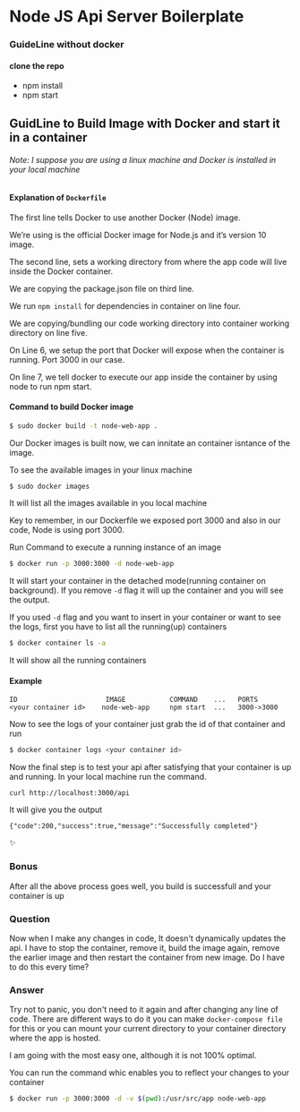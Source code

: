 # Node JS Api Server Boilerplate

### GuideLine without docker

#### clone the repo

- npm install
- npm start


## GuidLine to Build Image with Docker and start it in a container

###### Note: I suppose you are using a linux machine and Docker is installed in your local machine

#### Explanation of `Dockerfile`

The first line tells Docker to use another Docker (Node) image.

We’re using is the official Docker image for Node.js and it’s version 10 image.

The second line, sets a working directory from where the app code will live inside the Docker container.

We are copying the package.json file on third line.

We run `npm install` for dependencies in container on line four.

We are copying/bundling our code working directory into container working directory on line five.

On Line 6, we setup the port that Docker will expose when the container is running. Port 3000 in our case.

On line 7, we tell docker to execute our app inside the container by using node to run npm start.

#### Command to build Docker image

```bash
$ sudo docker build -t node-web-app .
```

Our Docker images is built now, we can innitate an container isntance of the image.

To see the available images in your linux machine 

```bash
$ sudo docker images
```

It will list all the images available in you local machine

Key to remember, in our Dockerfile we exposed port 3000 and also in our code, Node is using port 3000.

Run Command to execute a running instance of an image

```bash
$ docker run -p 3000:3000 -d node-web-app
```

It will start your container in the detached mode(running container on background). If you remove `-d` flag it will up the container and you will see the output.

If you used `-d` flag and you want to insert in your container or want to see the logs, first you have to list all the running(up) containers

```bash
$ docker container ls -a
```

It will show all the running containers

#### Example

```
ID                      IMAGE           COMMAND    ...   PORTS
<your container id>    node-web-app     npm start  ...   3000->3000
```

Now to see the logs of your container just grab the id of that container and run

```bash
$ docker container logs <your container id> 
```

Now the final step is to test your api after satisfying that your container is up and running.
In your local machine run the command.

`curl http://localhost:3000/api`

It will give you the output 

``
{"code":200,"success":true,"message":"Successfully completed"}
``

:sparkles: 
### Bonus

After all the above process goes well, you build is successfull and your container is up

### Question
Now when I make any changes in code, It doesn't dynamically updates the api. I have to stop the container, remove it, build the image again, remove the earlier image and then restart the container from new image. Do I have to do this every time?

### Answer 

Try not to panic, you don't need to it again and after changing any line of code. There are different ways to do it you can make `docker-compose file`
for this or you can mount your current directory to your container directory where the app is hosted.

I am going with the most easy one, although it is not 100% optimal.

You can run the command whic enables you to reflect your changes to your container

```bash
$ docker run -p 3000:3000 -d -v $(pwd):/usr/src/app node-web-app
```
